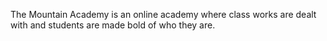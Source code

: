The Mountain Academy is an online academy where class works are dealt with and students are made bold of who they are.
